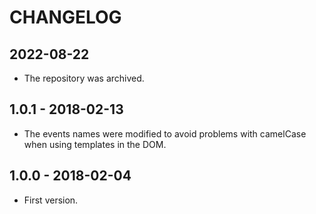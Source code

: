 # CHANGELOG

## 2022-08-22

* The repository was archived.

## 1.0.1 - 2018-02-13

* The events names were modified to avoid problems with camelCase when using templates in the DOM.

## 1.0.0 - 2018-02-04

* First version.
